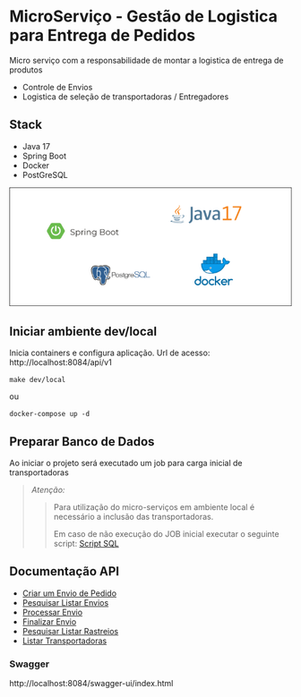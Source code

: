# MicroServiço - Gestão de Logistica para Entrega de Pedidos

Micro serviço com a responsabilidade de montar a logistica de entrega de produtos 

- Controle de Envios
- Logistica de seleção de transportadoras / Entregadores

## Stack

- Java 17
- Spring Boot
- Docker
- PostGreSQL

![Stack](docs/img/stack.png)

## Iniciar ambiente dev/local

Inicia containers e configura aplicação. Url de acesso: http://localhost:8084/api/v1

```shell
make dev/local
```
ou
``` shell
docker-compose up -d 
```

## Preparar Banco de Dados

Ao iniciar o projeto será executado um job para carga inicial de transportadoras

> *Atenção:*
>> Para utilização do micro-serviços em ambiente local é necessário a inclusão das transportadoras.
>>
>> Em caso de não execução do JOB inicial executar o seguinte script: [Script SQL](src/main/resources/data.sql)

## Documentação API

- [Criar um Envio de Pedido](docs/create.md)
- [Pesquisar Listar Envios](docs/shipping.md)
- [Processar Envio](docs/process.md)
- [Finalizar Envio](docs/finished.md)
- [Pesquisar Listar Rastreios](docs/tracking.md)
- [Listar Transportadoras](docs/carriers.md)

### Swagger
http://localhost:8084/swagger-ui/index.html